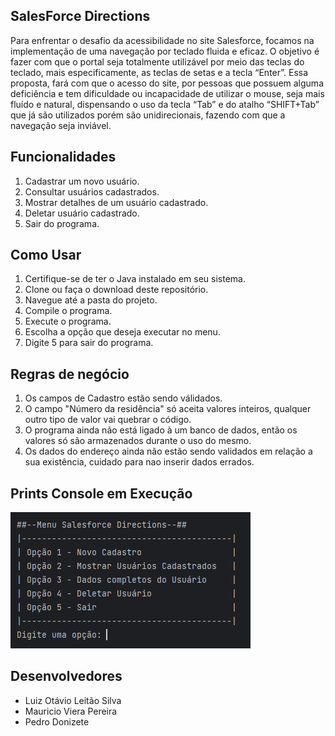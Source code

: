 
## SalesForce Directions


Para enfrentar o desafio da acessibilidade no site Salesforce, focamos na 
implementação de uma navegação por teclado fluida e eficaz. O objetivo é fazer com que o 
portal seja totalmente utilizável por meio das teclas do teclado, mais especificamente, as 
teclas de setas e a tecla “Enter”. Essa proposta, fará com que o acesso do site, por 
pessoas que possuem alguma deficiência e tem dificuldade ou incapacidade de utilizar o 
mouse, seja mais fluído e natural, dispensando o uso da tecla “Tab” e do atalho 
“SHIFT+Tab” que já são utilizados porém são unidirecionais, fazendo com que a navegação seja inviável.

## Funcionalidades
1. Cadastrar um novo usuário.
2. Consultar usuários cadastrados.
3. Mostrar detalhes de um usuário cadastrado.
4. Deletar usuário cadastrado.
5. Sair do programa.

## Como Usar

1. Certifique-se de ter o Java instalado em seu sistema.
2. Clone ou faça o download deste repositório.
3. Navegue até a pasta do projeto.
4. Compile o programa.
5. Execute o programa.
6. Escolha a opção que deseja executar no menu.
7. Digite 5 para sair do programa.


## Regras de negócio 
1. Os campos de Cadastro estão sendo válidados.
2. O campo "Número da residência" só aceita valores inteiros, qualquer outro tipo de valor vai quebrar o código.
3. O programa ainda não está ligado à um banco de dados, então os valores só são armazenados durante o uso do mesmo.
4. Os dados do endereço ainda não estão sendo validados em relação a sua existência, cuidado para nao inserir dados errados.



## Prints Console em Execução
![Screenshot - menu.png](img%2FScreenshot%20-%20menu.png)

## Desenvolvedores

 - Luiz Otávio Leitão Silva
 - Mauricio Viera Pereira
 - Pedro Donizete 


